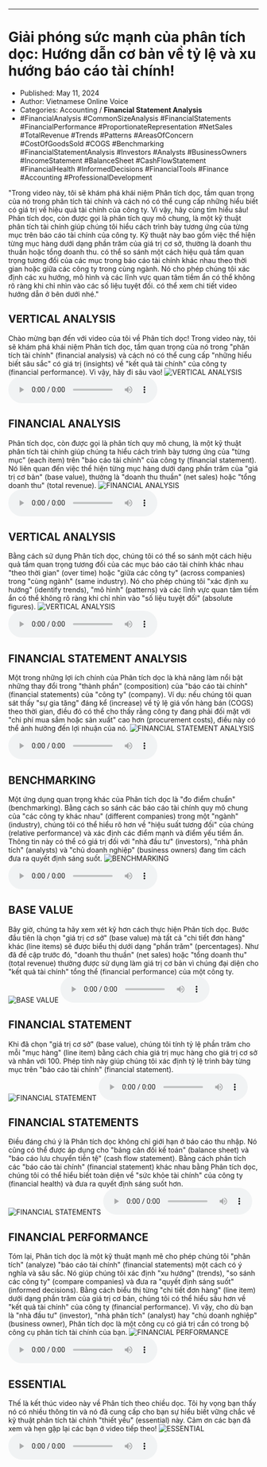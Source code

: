 
---

# Giải phóng sức mạnh của phân tích dọc: Hướng dẫn cơ bản về tỷ lệ và xu hướng báo cáo tài chính!

- Published: May 11, 2024
- Author: Vietnamese Online Voice
- Categories: Accounting / **Financial Statement Analysis**
- #FinancialAnalysis #CommonSizeAnalysis #FinancialStatements #FinancialPerformance #ProportionateRepresentation #NetSales #TotalRevenue #Trends #Patterns #AreasOfConcern #CostOfGoodsSold #COGS #Benchmarking #FinancialStatementAnalysis #Investors #Analysts #BusinessOwners #IncomeStatement #BalanceSheet #CashFlowStatement #FinancialHealth #InformedDecisions #FinancialTools #Finance #Accounting #ProfessionalDevelopment

"Trong video này, tôi sẽ khám phá khái niệm Phân tích dọc, tầm quan trọng của nó trong phân tích tài chính và cách nó có thể cung cấp những hiểu biết có giá trị về hiệu quả tài chính của công ty. Vì vậy, hãy cùng tìm hiểu sâu! Phân tích dọc, còn được gọi là phân tích quy mô chung, là một kỹ thuật phân tích tài chính giúp chúng tôi hiểu cách trình bày tương ứng của từng mục trên báo cáo tài chính của công ty. Kỹ thuật này bao gồm việc thể hiện từng mục hàng dưới dạng phần trăm của giá trị cơ sở, thường là doanh thu thuần hoặc tổng doanh thu. có thể so sánh một cách hiệu quả tầm quan trọng tương đối của các mục trong báo cáo tài chính khác nhau theo thời gian hoặc giữa các công ty trong cùng ngành. Nó cho phép chúng tôi xác định các xu hướng, mô hình và các lĩnh vực quan tâm tiềm ẩn có thể không rõ ràng khi chỉ nhìn vào các số liệu tuyệt đối. có thể xem chi tiết video hướng dẫn ở bên dưới nhé."


## VERTICAL ANALYSIS

Chào mừng bạn đến với video của tôi về Phân tích dọc! Trong video này, tôi sẽ khám phá khái niệm Phân tích dọc, tầm quan trọng của nó trong "phân tích tài chính" (financial analysis) và cách nó có thể cung cấp "những hiểu biết sâu sắc" có giá trị (insights) về "kết quả tài chính" của công ty (financial performance). Vì vậy, hãy đi sâu vào!
![VERTICAL ANALYSIS](https://http-archiver-apis-production-80.schnworks.com/storage/images/transitions/2024-05-11/transition--11713095991-Montserrat-ExtraBold-9C27B0.jpg)
<audio controls>
    <source src="https://http-archiver-apis-production-80.schnworks.com/storage/storage/audio/file-25301551526.mp3" type="audio/mpeg">
</audio>



## FINANCIAL ANALYSIS

Phân tích dọc, còn được gọi là phân tích quy mô chung, là một kỹ thuật phân tích tài chính giúp chúng ta hiểu cách trình bày tương ứng của "từng mục" (each item) trên "báo cáo tài chính" của công ty (financial statement). Nó liên quan đến việc thể hiện từng mục hàng dưới dạng phần trăm của "giá trị cơ bản" (base value), thường là "doanh thu thuần" (net sales) hoặc "tổng doanh thu" (total revenue).
![FINANCIAL ANALYSIS](https://http-archiver-apis-production-80.schnworks.com/storage/images/transitions/2024-05-11/transition--8433091242-Montserrat-ExtraBold-283593.jpg)
<audio controls>
    <source src="https://http-archiver-apis-production-80.schnworks.com/storage/storage/audio/file-17344608305.mp3" type="audio/mpeg">
</audio>



## VERTICAL ANALYSIS

Bằng cách sử dụng Phân tích dọc, chúng tôi có thể so sánh một cách hiệu quả tầm quan trọng tương đối của các mục báo cáo tài chính khác nhau "theo thời gian" (over time) hoặc "giữa các công ty" (across companies) trong "cùng ngành" (same industry). Nó cho phép chúng tôi "xác định xu hướng" (identify trends), "mô hình" (patterns) và các lĩnh vực quan tâm tiềm ẩn có thể không rõ ràng khi chỉ nhìn vào "số liệu tuyệt đối" (absolute figures).
![VERTICAL ANALYSIS](https://http-archiver-apis-production-80.schnworks.com/storage/images/transitions/2024-05-11/transition--12301401160-Montserrat-SemiBold-7B1FA2.jpg)
<audio controls>
    <source src="https://http-archiver-apis-production-80.schnworks.com/storage/storage/audio/file-4407675369.mp3" type="audio/mpeg">
</audio>



## FINANCIAL STATEMENT ANALYSIS

Một trong những lợi ích chính của Phân tích dọc là khả năng làm nổi bật những thay đổi trong "thành phần" (composition) của "báo cáo tài chính" (financial statements) của "công ty" (company). Ví dụ: nếu chúng tôi quan sát thấy "sự gia tăng" đáng kể (increase) về tỷ lệ giá vốn hàng bán (COGS) theo thời gian, điều đó có thể cho thấy rằng công ty đang phải đối mặt với "chi phí mua sắm hoặc sản xuất" cao hơn (procurement costs), điều này có thể ảnh hưởng đến lợi nhuận của nó.
![FINANCIAL STATEMENT ANALYSIS](https://http-archiver-apis-production-80.schnworks.com/storage/images/transitions/2024-05-11/transition--13821249-Montserrat-Thin-4A148C.jpg)
<audio controls>
    <source src="https://http-archiver-apis-production-80.schnworks.com/storage/storage/audio/file-11538054206.mp3" type="audio/mpeg">
</audio>



## BENCHMARKING

Một ứng dụng quan trọng khác của Phân tích dọc là "đo điểm chuẩn" (benchmarking). Bằng cách so sánh các báo cáo tài chính quy mô chung của "các công ty khác nhau" (different companies) trong một "ngành" (industry), chúng tôi có thể hiểu rõ hơn về "hiệu suất tương đối" của chúng (relative performance) và xác định các điểm mạnh và điểm yếu tiềm ẩn. Thông tin này có thể có giá trị đối với "nhà đầu tư" (investors), "nhà phân tích" (analysts) và "chủ doanh nghiệp" (business owners) đang tìm cách đưa ra quyết định sáng suốt.
![BENCHMARKING](https://http-archiver-apis-production-80.schnworks.com/storage/images/transitions/2024-05-11/transition--6212237599-Montserrat-ExtraBold-4A148C.jpg)
<audio controls>
    <source src="https://http-archiver-apis-production-80.schnworks.com/storage/storage/audio/file-15671119292.mp3" type="audio/mpeg">
</audio>



## BASE VALUE

Bây giờ, chúng ta hãy xem xét kỹ hơn cách thực hiện Phân tích dọc. Bước đầu tiên là chọn "giá trị cơ sở" (base value) mà tất cả "chi tiết đơn hàng" khác (line items) sẽ được biểu thị dưới dạng "phần trăm" (percentages). Như đã đề cập trước đó, "doanh thu thuần" (net sales) hoặc "tổng doanh thu" (total revenue) thường được sử dụng làm giá trị cơ bản vì chúng đại diện cho "kết quả tài chính" tổng thể (financial performance) của một công ty.
![BASE VALUE](https://http-archiver-apis-production-80.schnworks.com/storage/images/transitions/2024-05-11/transition--6622654859-Montserrat-Bold-880E4F.jpg)
<audio controls>
    <source src="https://http-archiver-apis-production-80.schnworks.com/storage/storage/audio/file-10343128093.mp3" type="audio/mpeg">
</audio>



## FINANCIAL STATEMENT

Khi đã chọn "giá trị cơ sở" (base value), chúng tôi tính tỷ lệ phần trăm cho mỗi "mục hàng" (line item) bằng cách chia giá trị mục hàng cho giá trị cơ sở và nhân với 100. Phép tính này giúp chúng tôi xác định tỷ lệ trình bày từng mục trên "báo cáo tài chính" (financial statement).
![FINANCIAL STATEMENT](https://http-archiver-apis-production-80.schnworks.com/storage/images/transitions/2024-05-11/transition--30263664934-Montserrat-ExtraBold-1A237E.jpg)
<audio controls>
    <source src="https://http-archiver-apis-production-80.schnworks.com/storage/storage/audio/file-5842819320.mp3" type="audio/mpeg">
</audio>



## FINANCIAL STATEMENTS

Điều đáng chú ý là Phân tích dọc không chỉ giới hạn ở báo cáo thu nhập. Nó cũng có thể được áp dụng cho "bảng cân đối kế toán" (balance sheet) và "báo cáo lưu chuyển tiền tệ" (cash flow statement). Bằng cách phân tích các "báo cáo tài chính" (financial statement) khác nhau bằng Phân tích dọc, chúng tôi có thể hiểu biết toàn diện về "sức khỏe tài chính" của công ty (financial health) và đưa ra quyết định sáng suốt hơn.
![FINANCIAL STATEMENTS](https://http-archiver-apis-production-80.schnworks.com/storage/images/transitions/2024-05-11/transition--16412149984-Montserrat-Bold-512DA8.jpg)
<audio controls>
    <source src="https://http-archiver-apis-production-80.schnworks.com/storage/storage/audio/file-18936526469.mp3" type="audio/mpeg">
</audio>



## FINANCIAL PERFORMANCE

Tóm lại, Phân tích dọc là một kỹ thuật mạnh mẽ cho phép chúng tôi "phân tích" (analyze) "báo cáo tài chính" (financial statements) một cách có ý nghĩa và sâu sắc. Nó giúp chúng tôi xác định "xu hướng" (trends), "so sánh các công ty" (compare companies) và đưa ra "quyết định sáng suốt" (informed decisions). Bằng cách biểu thị từng "chi tiết đơn hàng" (line item) dưới dạng phần trăm của giá trị cơ bản, chúng tôi có thể hiểu sâu hơn về "kết quả tài chính" của công ty (financial performance). Vì vậy, cho dù bạn là "nhà đầu tư" (investor), "nhà phân tích" (analyst) hay "chủ doanh nghiệp" (business owner), Phân tích dọc là một công cụ có giá trị cần có trong bộ công cụ phân tích tài chính của bạn.
![FINANCIAL PERFORMANCE](https://http-archiver-apis-production-80.schnworks.com/storage/images/transitions/2024-05-11/transition--30669709086-Montserrat-Black-880E4F.jpg)
<audio controls>
    <source src="https://http-archiver-apis-production-80.schnworks.com/storage/storage/audio/file-31183253111.mp3" type="audio/mpeg">
</audio>



## ESSENTIAL

Thế là kết thúc video này về Phân tích theo chiều dọc. Tôi hy vọng bạn thấy nó có nhiều thông tin và nó đã cung cấp cho bạn sự hiểu biết vững chắc về kỹ thuật phân tích tài chính "thiết yếu" (essential) này. Cảm ơn các bạn đã xem và hẹn gặp lại các bạn ở video tiếp theo!
![ESSENTIAL](https://http-archiver-apis-production-80.schnworks.com/storage/images/transitions/2024-05-11/transition-5076944093-Montserrat-Bold-1A237E.jpg)
<audio controls>
    <source src="https://http-archiver-apis-production-80.schnworks.com/storage/storage/audio/file-6799627042.mp3" type="audio/mpeg">
</audio>

